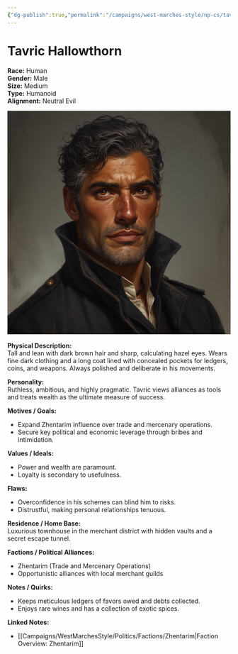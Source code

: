 ```yaml
---
{"dg-publish":true,"permalink":"/campaigns/west-marches-style/np-cs/tavric-hallowthorn/"}
---
```


# Tavric Hallowthorn

**Race:** Human  
**Gender:** Male  
**Size:** Medium  
**Type:** Humanoid  
**Alignment:** Neutral Evil

![Tavric Hallowthorn.jpg](/img/user/_assets/WestMarchesStyle/NPC%20Portraits/Tavric%20Hallowthorn.jpg)

**Physical Description:**  
Tall and lean with dark brown hair and sharp, calculating hazel eyes. Wears fine dark clothing and a long coat lined with concealed pockets for ledgers, coins, and weapons. Always polished and deliberate in his movements.

**Personality:**  
Ruthless, ambitious, and highly pragmatic. Tavric views alliances as tools and treats wealth as the ultimate measure of success.

**Motives / Goals:**

- Expand Zhentarim influence over trade and mercenary operations.  
- Secure key political and economic leverage through bribes and intimidation.

**Values / Ideals:**

- Power and wealth are paramount.  
- Loyalty is secondary to usefulness.

**Flaws:**

- Overconfidence in his schemes can blind him to risks.  
- Distrustful, making personal relationships tenuous.

**Residence / Home Base:**  
Luxurious townhouse in the merchant district with hidden vaults and a secret escape tunnel.

**Factions / Political Alliances:**

- Zhentarim (Trade and Mercenary Operations)  
- Opportunistic alliances with local merchant guilds

**Notes / Quirks:**

- Keeps meticulous ledgers of favors owed and debts collected.  
- Enjoys rare wines and has a collection of exotic spices.

**Linked Notes:**

- [[Campaigns/WestMarchesStyle/Politics/Factions/Zhentarim\|Faction Overview: Zhentarim]]
